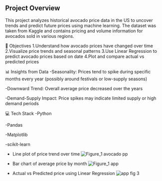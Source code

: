 ## Project Overview
This project analyzes historical avocado price data in the US to uncover trends and predict future prices using machine learning. The dataset was taken from Kaggle and contains pricing and volume information for avocados sold in various regions.

🧠 Objectives
1.Understand how avocado prices have changed over time
2.Visualize price trends and seasonal patterns
3.Use Linear Regression to predict avocado prices based on date
4.Plot and compare actual vs predicted prices

📊 Insights from Data
-Seasonality: Prices tend to spike during specific months every year (possibly around festivals or low-supply seasons)

-Downward Trend: Overall average price decreased over the years

-Demand-Supply Impact: Price spikes may indicate limited supply or high demand periods

💻 Tech Stack
-Python

-Pandas

-Matplotlib

-scikit-learn

- Line plot of price trend over time
![Figure_1 avocado pp](https://github.com/user-attachments/assets/fe36d692-6e58-48f5-aa9e-4034e56049d6)


- Bar chart of average price by month
![Figure_1 app](https://github.com/user-attachments/assets/5442b7cf-62c9-4ed5-a135-726fa1e6f57c)


- Actual vs Predicted price using Linear Regression
  ![app fig 3](https://github.com/user-attachments/assets/c5162d68-b0bf-4540-b52b-68f95f597c10)

